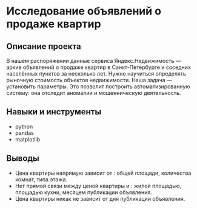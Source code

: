 # Исследование объявлений о продаже квартир
## Описание проекта
В нашем распоряжении данные сервиса Яндекс.Недвижимость — архив объявлений о продаже квартир в Санкт-Петербурге и соседних населённых пунктов за несколько лет. 
Нужно научиться определять рыночную стоимость объектов недвижимости. 
Наша задача — установить параметры. Это позволит построить автоматизированную систему: она отследит аномалии и мошенническую деятельность. 

## Навыки и инструменты
- python
- pandas
- matplotlib
## Выводы
- Цена квартиры напрямую зависит от : общей площади, количества комнат, типа этажа.
- Нет прямой связи между ценой квартиры и : жилой площадью, площадью кухни, месяцем публикации объявления.
- Цена квартиры никак не зависит от дня публикации объявления.

